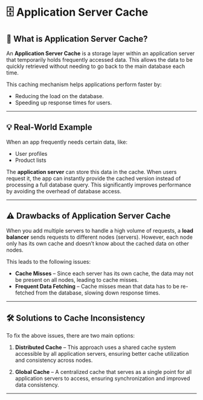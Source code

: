 # 🗄️ Application Server Cache

## 📘 What is Application Server Cache?

An **Application Server Cache** is a storage layer within an application server that temporarily holds frequently accessed data. This allows the data to be quickly retrieved without needing to go back to the main database each time.

This caching mechanism helps applications perform faster by:
- Reducing the load on the database.
- Speeding up response times for users.

---

## 💡 Real-World Example

When an app frequently needs certain data, like:
- User profiles
- Product lists

The **application server** can store this data in the cache. When users request it, the app can instantly provide the cached version instead of processing a full database query. This significantly improves performance by avoiding the overhead of database access.

---

## ⚠️ Drawbacks of Application Server Cache

When you add multiple servers to handle a high volume of requests, a **load balancer** sends requests to different nodes (servers). However, each node only has its own cache and doesn’t know about the cached data on other nodes. 

This leads to the following issues:
- **Cache Misses** – Since each server has its own cache, the data may not be present on all nodes, leading to cache misses.
- **Frequent Data Fetching** – Cache misses mean that data has to be re-fetched from the database, slowing down response times.

---

## 🛠️ Solutions to Cache Inconsistency

To fix the above issues, there are two main options:

1. **Distributed Cache** – This approach uses a shared cache system accessible by all application servers, ensuring better cache utilization and consistency across nodes.
   
2. **Global Cache** – A centralized cache that serves as a single point for all application servers to access, ensuring synchronization and improved data consistency.

---

